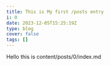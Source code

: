 ```yaml
---
title: This is My first /posts entry
i: 0
date: 2023-12-05T15:25:19Z
type: blog
cover: false
tags: []
---
```



Hello this is content/posts/0/index.md


